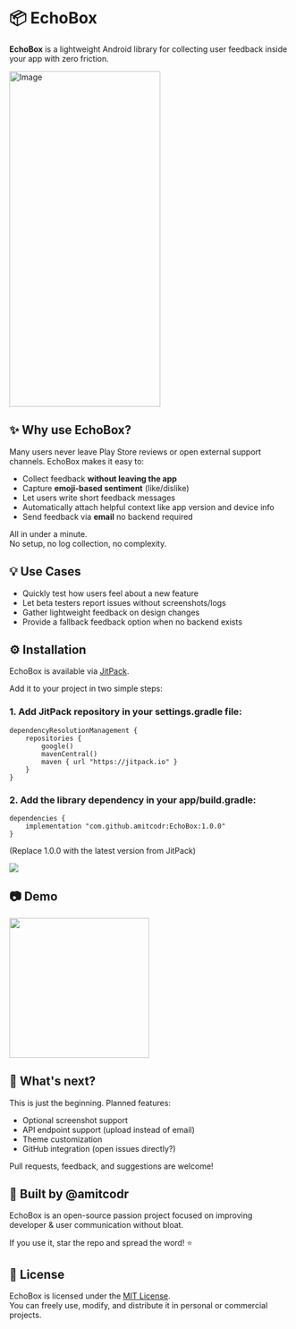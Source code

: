 # 📦 EchoBox

**EchoBox** is a lightweight Android library for collecting user feedback inside your app with zero friction.

<img width="270" height="600" alt="Image" src="https://github.com/user-attachments/assets/1eb72ce8-5ddb-44be-86e1-111e45c85bbb" />

## ✨ Why use EchoBox?

Many users never leave Play Store reviews or open external support channels. EchoBox makes it easy to:

- Collect feedback **without leaving the app**
- Capture **emoji-based sentiment** (like/dislike)
- Let users write short feedback messages
- Automatically attach helpful context like app version and device info
- Send feedback via **email** no backend required

All in under a minute.  
No setup, no log collection, no complexity.


## 💡 Use Cases

- Quickly test how users feel about a new feature
- Let beta testers report issues without screenshots/logs
- Gather lightweight feedback on design changes
- Provide a fallback feedback option when no backend exists

## ⚙️ Installation

EchoBox is available via [JitPack](https://jitpack.io).  

Add it to your project in two simple steps:

### 1. Add JitPack repository in your settings.gradle file:
```
dependencyResolutionManagement {
    repositories {
        google()
        mavenCentral()
        maven { url "https://jitpack.io" }
    }
}
```
### 2. Add the library dependency in your app/build.gradle:
```
dependencies {
    implementation "com.github.amitcodr:EchoBox:1.0.0"
}
```
(Replace 1.0.0 with the latest version from JitPack)

[![](https://jitpack.io/v/amitcodr/EchoBox.svg)](https://jitpack.io/#amitcodr/EchoBox)

## 📷 Demo

<img src="https://github.com/user-attachments/assets/92f8baeb-892e-4cb8-8d15-3fe247e926f6" width="250">


## 🚧 What's next?

This is just the beginning. Planned features:

- Optional screenshot support
- API endpoint support (upload instead of email)
- Theme customization
- GitHub integration (open issues directly?)

Pull requests, feedback, and suggestions are welcome!



## 🙌 Built by @amitcodr

EchoBox is an open-source passion project focused on improving developer & user communication without bloat.

If you use it, star the repo and spread the word! ⭐


## 📄 License

EchoBox is licensed under the [MIT License](LICENSE).  
You can freely use, modify, and distribute it in personal or commercial projects.
